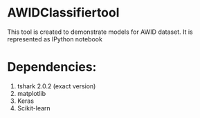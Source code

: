 # AWIDClassifiertool

This tool is created to demonstrate models for AWID dataset.
It is represented as IPython notebook 

# Dependencies:
1. tshark 2.0.2 (exact version)
2. matplotlib
3. Keras
4. Scikit-learn
